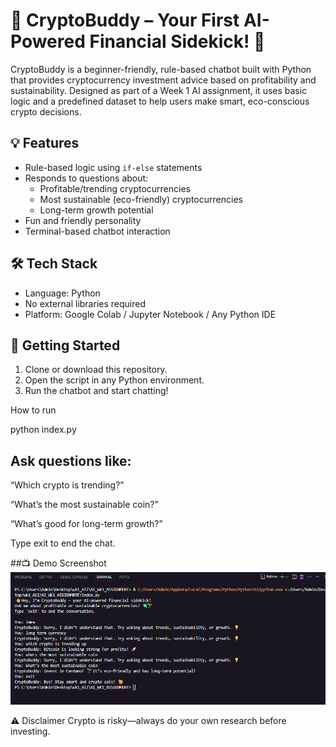 # 🤖 CryptoBuddy – Your First AI-Powered Financial Sidekick! 🌟

CryptoBuddy is a beginner-friendly, rule-based chatbot built with Python that provides cryptocurrency investment advice based on profitability and sustainability. Designed as part of a Week 1 AI assignment, it uses basic logic and a predefined dataset to help users make smart, eco-conscious crypto decisions.

## 💡 Features
- Rule-based logic using `if-else` statements
- Responds to questions about:
  - Profitable/trending cryptocurrencies
  - Most sustainable (eco-friendly) cryptocurrencies
  - Long-term growth potential
- Fun and friendly personality
- Terminal-based chatbot interaction

## 🛠️ Tech Stack
- Language: Python
- No external libraries required
- Platform: Google Colab / Jupyter Notebook / Any Python IDE

## 🚀 Getting Started

1. Clone or download this repository.
2. Open the script in any Python environment.
3. Run the chatbot and start chatting!

How to run

python index.py

## Ask questions like:

“Which crypto is trending?”

“What’s the most sustainable coin?”

“What’s good for long-term growth?”

Type exit to end the chat.

##📺 Demo Screenshot
![Chatbot](Chatbot.png)

⚠️ Disclaimer
Crypto is risky—always do your own research before investing.


